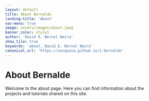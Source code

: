 ```yaml
---
layout: default
title: About Bernalde
landing-title: 'About'
nav-menu: true
image: assets/images/about.jpeg
banner_color: style1
author: 'David E. Bernal Neira'
show_tile: true
keywords: 'about, David E. Bernal Neira'
canonical_url: 'https://secquoia.github.io/1-bernalde'
---
```


<!-- markdownlint-disable MD033 -->

# About Bernalde

Welcome to the about page. Here you can find information about the projects and tutorials shared on this site.
